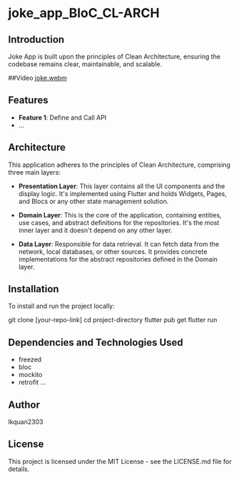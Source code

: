 # joke_app_BloC_CL-ARCH


## Introduction
Joke App is built upon the principles of Clean Architecture, ensuring the codebase remains clear, maintainable, and scalable.

##Video
[joke.webm](https://github.com/lkquan2303/joke_app_BloC_CL-ARCH/assets/55189723/3ad2956c-859a-4628-a9d3-73591a5e94e8)


## Features
- **Feature 1**: Define and Call API
- ...

## Architecture
This application adheres to the principles of Clean Architecture, comprising three main layers:

- **Presentation Layer**: This layer contains all the UI components and the display logic. It's implemented using Flutter and holds Widgets, Pages, and Blocs or any other state management solution.

- **Domain Layer**: This is the core of the application, containing entities, use cases, and abstract definitions for the repositories. It's the most inner layer and it doesn't depend on any other layer.

- **Data Layer**: Responsible for data retrieval. It can fetch data from the network, local databases, or other sources. It provides concrete implementations for the abstract repositories defined in the Domain layer.


## Installation
To install and run the project locally:

git clone [your-repo-link]
cd project-directory
flutter pub get
flutter run

## Dependencies and Technologies Used
- freezed
- bloc
- mockito
- retrofit
...

## Author
lkquan2303

## License
This project is licensed under the MIT License - see the LICENSE.md file for details.
